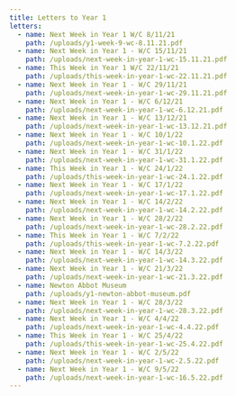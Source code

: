 ```yaml
---
title: Letters to Year 1
letters:
  - name: Next Week in Year 1 W/C 8/11/21
    path: /uploads/y1-week-9-wc-8.11.21.pdf
  - name: Next Week in Year 1 - W/C 15/11/21
    path: /uploads/next-week-in-year-1-wc-15.11.21.pdf
  - name: This Week in Year 1 W/C 22/11/21
    path: /uploads/this-week-in-year-1-wc-22.11.21.pdf
  - name: Next Week in Year 1 - W/C 29/11/21
    path: /uploads/next-week-in-year-1-wc-29.11.21.pdf
  - name: Next Week in Year 1 - W/C 6/12/21
    path: /uploads/next-week-in-year-1-wc-6.12.21.pdf
  - name: Next Week in Year 1 - W/C 13/12/21
    path: /uploads/next-week-in-year-1-wc-13.12.21.pdf
  - name: Next Week in Year 1 - W/C 10/1/22
    path: /uploads/next-week-in-year-1-wc-10.1.22.pdf
  - name: Next Week in Year 1 - W/C 31/1/22
    path: /uploads/next-week-in-year-1-wc-31.1.22.pdf
  - name: This Week in Year 1 - W/C 24/1/22
    path: /uploads/this-week-in-year-1-wc-24.1.22.pdf
  - name: Next Week in Year 1 - W/C 17/1/22
    path: /uploads/next-week-in-year-1-wc-17.1.22.pdf
  - name: Next Week in Year 1 - W/C 14/2/22
    path: /uploads/next-week-in-year-1-wc-14.2.22.pdf
  - name: Next Week in Year 1 - W/C 28/2/22
    path: /uploads/next-week-in-year-1-wc-28.2.22.pdf
  - name: This Week in Year 1 - W/C 7/2/22
    path: /uploads/this-week-in-year-1-wc-7.2.22.pdf
  - name: Next Week in Year 1 - W/C 14/3/22
    path: /uploads/next-week-in-year-1-wc-14.3.22.pdf
  - name: Next Week in Year 1 - W/C 21/3/22
    path: /uploads/next-week-in-year-1-wc-21.3.22.pdf
  - name: Newton Abbot Museum
    path: /uploads/y1-newton-abbot-museum.pdf
  - name: Next Week in Year 1 - W/C 28/3/22
    path: /uploads/next-week-in-year-1-wc-28.3.22.pdf
  - name: Next Week in Year 1 - W/C 4/4/22
    path: /uploads/next-week-in-year-1-wc-4.4.22.pdf
  - name: This Week in Year 1 - W/C 25/4/22
    path: /uploads/this-week-in-year-1-wc-25.4.22.pdf
  - name: Next Week in Year 1 - W/C 2/5/22
    path: /uploads/next-week-in-year-1-wc-2.5.22.pdf
  - name: Next Week in Year 1 - W/C 9/5/22
    path: /uploads/next-week-in-year-1-wc-16.5.22.pdf
---
```

